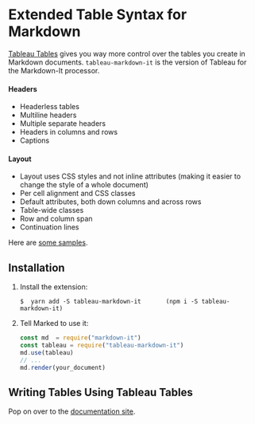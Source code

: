# Extended Table Syntax for Markdown

[Tableau Tables](https://tableau-tables.github.io) gives you way more control 
over the tables you create in Markdown documents. `tableau-markdown-it` is the version of Tableau 
for the Markdown-It processor.

#### Headers

* Headerless tables
* Multiline headers
* Multiple separate headers
* Headers in columns and rows
* Captions

#### Layout

* Layout uses CSS styles and not inline attributes (making it easier to
  change the style of a whole document)
* Per cell alignment and CSS classes
* Default attributes, both down columns and across rows
* Table-wide classes
* Row and column span
* Continuation lines

Here are [some samples](https://tableau-tables.github.io/samples/).

## Installation

1. Install the extension:

   ~~~ console
   $  yarn add -S tableau-markdown-it       (npm i -S tableau-markdown-it)
   ~~~

2. Tell Marked to use it:

   ~~~ js
   const md  = require("markdown-it")
   const tableau = require("tableau-markdown-it") 
   md.use(tableau)
   // ...
   md.render(your_document)
   ~~~

## Writing Tables Using Tableau Tables

Pop on over to the [documentation site](https://tableau-tables.github.io).
